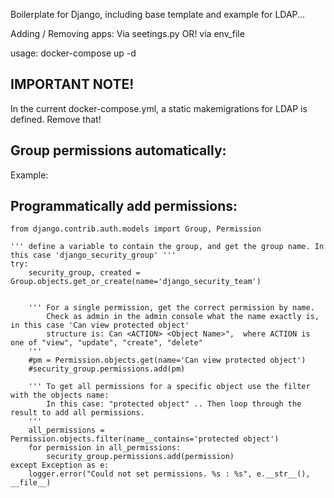 Boilerplate for Django, including base template and example for LDAP...

Adding / Removing apps:
Via seetings.py OR! via env_file

usage: docker-compose up -d

## IMPORTANT NOTE!
In the current docker-compose.yml, a static makemigrations for LDAP is defined. Remove that!

## Group permissions automatically:

Example:
## Programmatically add permissions:
    from django.contrib.auth.models import Group, Permission

    ''' define a variable to contain the group, and get the group name. In this case 'django_security_group' '''
    try:
        security_group, created = Group.objects.get_or_create(name='django_security_team')


        ''' For a single permission, get the correct permission by name. 
            Check as admin in the admin console what the name exactly is, in this case 'Can view protected object' 
            structure is: Can <ACTION> <Object Name>",  where ACTION is one of "view", "update", "create", "delete"
        '''
        #pm = Permission.objects.get(name='Can view protected object')
        #security_group.permissions.add(pm)

        ''' To get all permissions for a specific object use the filter with the objects name: 
            In this case: "protected object" .. Then loop through the result to add all permissions.
        '''
        all_permissions = Permission.objects.filter(name__contains='protected object')
        for permission in all_permissions:
            security_group.permissions.add(permission)
    except Exception as e:
        logger.error("Could not set permissions. %s : %s", e.__str__(), __file__)
